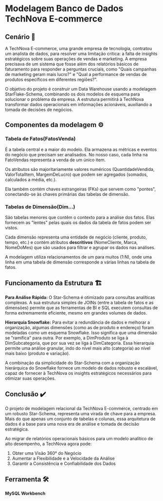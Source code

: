 # Modelagem Banco de Dados TechNova E-commerce
## Cenário 📝

A TechNova E-commerce, uma grande empresa de tecnologia, contratou um analista de dados, para resolver uma limitação crítica: a falta de insights estratégicos sobre suas operações de vendas e marketing. A empresa precisava de um sistema que fosse além dos relatórios básicos de faturamento para responder a perguntas cruciais, como "Quais campanhas de marketing geram mais lucro?" e "Qual a performance de vendas de produtos específicos em diferentes regiões?".

O objetivo do projeto é construir um Data Warehouse usando a modelagem StarFlake-Schema, combinando os dois modelos de esquema para solucionar o problema da empresa. A estrutura permitirá à TechNova transformar dados operacionais em informações acionáveis, auxiliando a tomada de decisões de negócios.

## Componentes da modelagem ⚙️
### Tabela de Fatos(FatosVenda)

É a tabela central e a maior do modelo. Ela armazena as métricas e eventos do negócio que precisam ser analisados. No nosso caso, cada linha na FatoVendas representa a venda de um único item.

Os atributos são majoritariamente valores numéricos (QuantidadeVendida, ValorTotalItem, MargemDeLucro) que podem ser agregados (somados, calculados a média, etc.).

Ela também contém chaves estrangeiras (FKs) que servem como "pontes", conectando-se às chaves primárias das tabelas de dimensão.

### Tabelas de Dimensão(Dim...)

São tabelas menores que contêm o contexto para a análise dos fatos. Elas fornecem as "lentes" pelas quais os dados da tabela de fatos podem ser vistos.

Cada dimensão representa uma entidade de negócio (cliente, produto, tempo, etc.) e contém atributos **descritivos** (NomeCliente, Marca, NomeDoMes) que são usados para filtrar e agrupar os dados nas análises.

A modelagem utiliza relacionamentos de um para muitos (1:N), onde uma linha em uma tabela de dimensão corresponde a várias linhas na tabela de fatos.

## Funcionamento da Estrutura 🏗️

**Para Análise Rápida:** O Star-Schema é otimizado para consultas analíticas complexas. A sua estrutura simples de JOINs (entre a tabela de fatos e as dimensões) permite que as ferramentas de BI e SQL executem consultas de forma extremamente eficiente, mesmo em grandes volumes de dados.

**Hierarquia Snowflake:** Para evitar a redundância de dados e melhorar a organização, algumas dimensões (como as de produto e endereço) foram modeladas como um esquema Snowflake. Isso significa que uma dimensão se "ramifica" para outra. Por exemplo, a DimProduto se liga à DimSubcategoria, que por sua vez se liga à DimCategoria. Essa hierarquia permite uma análise granular, indo do nível mais alto (categoria) ao nível mais baixo (produto e variação).

A combinação da simplicidade do Star-Schema com a organização hierárquica do Snowflake fornece um modelo de dados robusto e escalável, capaz de fornecer à TechNova os insights estratégicos necessários para otimizar suas operações.

## Conclusão ✔️

O projeto de modelagem relacional da TechNova E-commerce, centrado em um robusto Star-Schema, representa uma virada de chave para a empresa. Mais do que apenas um conjunto de tabelas e colunas, essa arquitetura de dados é a base para uma nova era de análise e tomada de decisão estratégica.

Ao migrar de relatórios operacionais básicos para um modelo analítico de alto desempenho, a TechNova agora pode:

1. Obter uma Visão 360° do Negócio
2. Aumentar a Flexibilidade e a Velocidade da Análise
3. Garantir a Consistência e Confiabilidade dos Dados

## Ferramenta 🛠️

**MySQL Workbench**

